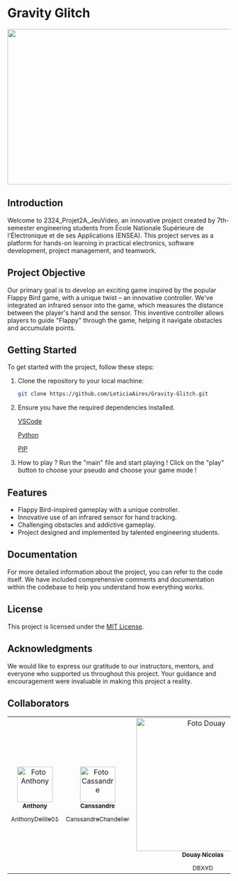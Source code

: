 # Gravity Glitch

<img src= "https://github.com/LeticiaAires/2324_Projet2A_JeuVideo/blob/05134fcbd3d17272d257292526df58450ef45b0c/flappy-bird-game.gif" width="2001px;" height="350px"/>

## Introduction

Welcome to 2324_Projet2A_JeuVideo, an innovative project created by 7th-semester engineering students from École Nationale Supérieure de l'Électronique et de ses Applications (ENSEA). This project serves as a platform for hands-on learning in practical electronics, software development, project management, and teamwork.

## Project Objective

Our primary goal is to develop an exciting game inspired by the popular Flappy Bird game, with a unique twist – an innovative controller. We've integrated an infrared sensor into the game, which measures the distance between the player's hand and the sensor. This inventive controller allows players to guide "Flappy" through the game, helping it navigate obstacles and accumulate points.

## Getting Started

To get started with the project, follow these steps:

1. Clone the repository to your local machine:

   ```bash
   git clone https://github.com/LeticiaAires/Gravity-Glitch.git
   ```

2. Ensure you have the required dependencies installed.

   [VSCode](https://code.visualstudio.com/download)
 
   [Python]( https://www.python.org/downloads/)
 
   [PIP](https://bootstrap.pypa.io/get-pip.py)

4. How to play ?
   Run the "main" file and start playing !
   Click on the "play" button to choose your pseudo and choose your game mode ! 

## Features

- Flappy Bird-inspired gameplay with a unique controller.
- Innovative use of an infrared sensor for hand tracking.
- Challenging obstacles and addictive gameplay.
- Project designed and implemented by talented engineering students.

## Documentation

For more detailed information about the project, you can refer to the code itself. We have included comprehensive comments and documentation within the codebase to help you understand how everything works.

## License

This project is licensed under the [MIT License](LICENSE.md).

## Acknowledgments

We would like to express our gratitude to our instructors, mentors, and everyone who supported us throughout this project. Your guidance and encouragement were invaluable in making this project a reality.

## Collaborators

<table>
  <tr>
    <td align="center">
      <a href="#">
        <img src="https://github.com/LeticiaAires/2324_Projet2A_JeuVideo/assets/72623771/5505d1c3-9542-42c9-acf4-9bb660f0bbe1" width="80px;" alt="Foto Anthony"/>
        <sub>
          <b>Anthony </b>
          </p>AnthonyDelille01     
        </sub>
      </a>
    </td>
    <td align="center">
      <a href="#">
        <img src="https://media-cdg4-1.cdn.whatsapp.net/v/t61.24694-24/319927329_5607935222638596_1485755097495570538_n.jpg?ccb=11-4&oh=01_AdRmTRulYoBm9-qDTd_RLVVB3TG0A8qT5PDsclY1tCgE4w&oe=6528CF33&_nc_sid=000000&_nc_cat=102" width="80px;" alt="Foto Cassandre"/><br>
        <sub>
          <b>Canssandre   </b>
          </p>CanssandreChandelier   
        </sub>
      </a>
      <td align="center">
      <a href="#">
        <img src="https://github.com/LeticiaAires/2324_Projet2A_JeuVideo/assets/72623771/3ecd7259-cbc6-4b93-97f0-f6eb18d49778" width="300px;" alt="Foto Douay"/><br>
        <sub>
          <b>Douay Nicolas</b>
          </p>DBXYD
        </sub>
      </a>
    </td>
    <td align="center">
      <a href="#">
        <img src="https://avatars.githubusercontent.com/u/72623771?v=4" width="100px;" alt="Foto Letícia Aires"/><br>
        <sub>
          <b>Letícia Aires</b>
          </p>LeticiaAires
        </sub>
      </a>
    </td>
    <td align="center">
      <a href="#">
        <img src="https://github.com/LeticiaAires/2324_Projet2A_JeuVideo/assets/72623771/4605dedf-b6fe-40c7-aaef-43ff2cb8851c" width="90px;" alt="Foto Mael"/><br>
        <sub>
          <b>Mael Doublet</b>
          </p>MaelDoublet
        </sub>
      </a>
      <td align="center">
      <a href="#">
        <img src="https://avatars.githubusercontent.com/u/127218021?v=4" width="180px;" alt="Foto Mantou"/><br>
        <sub>
          <b>Mantou</b>
          </p>Mansko09
        </sub>
      </a>
<td align="center">
      <a href="#">
        <img src="https://avatars.githubusercontent.com/u/145472508?v=4" width="70px;" alt="Foto Mathieu"/><br>
        <sub>
          <b>Mathieu Daubercies</b>
          </p>MathieuDaubercies
        </sub>
      </a>
      <td align="center">
      <a href="#">
        <img src="https://media-cdg4-1.cdn.whatsapp.net/v/t61.24694-24/300547036_8321720384512556_3034995856274710036_n.jpg?ccb=11-4&oh=01_AdTjcMhZQtmgmbcXxp0lczfCsdXMi-K0WxCGu6ISQSq6lQ&oe=6528D062&_nc_sid=000000&_nc_cat=104" width="100px;"/><br>
        <sub>
          <b>Solène</b>
          </p>salom0701
        </sub>
      </a>
      <td align="center">
      <a href="#">
        <img src="https://github.com/LeticiaAires/2324_Projet2A_JeuVideo/assets/72623771/bb0cfae5-006b-4f95-b1c8-3d1f7d9a9a38" width="150px;" alt="Foto Romain"/><br>
        <sub>
          <b>Romain</b>
          </p>Romain04G
        </sub>
      </a>
      <td align="center">
      <a href="#">
        <img src="https://github.com/LeticiaAires/2324_Projet2A_JeuVideo/assets/72623771/1c6eb7de-7f9c-4a59-8a07-3fc67c5e6bac" width="190px;" alt="Foto Zineb"/><br>
        <sub>
          <b>Zineb</b>
          </p>Ninevv
        </sub>
      </a>
